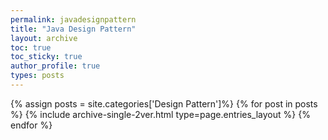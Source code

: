 ```yaml
---
permalink: javadesignpattern
title: "Java Design Pattern"
layout: archive
toc: true
toc_sticky: true
author_profile: true
types: posts
---
```


{% assign posts = site.categories['Design Pattern']%}
{% for post in posts %}
  {% include archive-single-2ver.html type=page.entries_layout %}
{% endfor %}